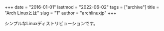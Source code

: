 +++
date = "2016-01-01"
lastmod = "2022-06-02"
tags = ["archive"]
title = "Arch Linuxとは"
slug = "1"
author = "archlinuxjp"
+++

シンプルなLinuxディストリビューションです。
